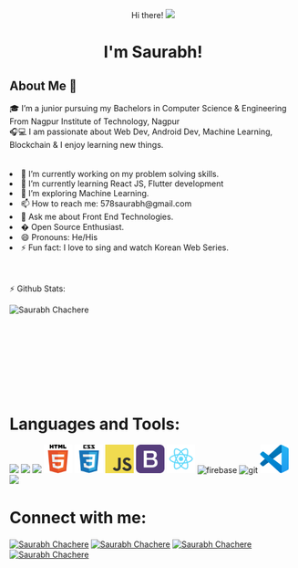 <p align="center"> Hi there! <img src="https://github.com/TheDudeThatCode/TheDudeThatCode/blob/master/Assets/Hi.gif" width="25px"> </p>

<h1 align="center"> I'm Saurabh! </h1>
 
<h2> About Me 🚀 </h1>
🎓 I’m a junior pursuing my Bachelors in Computer Science & Engineering From Nagpur Institute of Technology, Nagpur <br>
🎧💻 I am passionate about Web Dev, Android Dev, Machine Learning, Blockchain & I enjoy learning new things. <br><br><br>

<li> 🔭 I’m currently working on my problem solving skills. </li>
<li> 🌱 I’m currently learning React JS, Flutter development </li>
<li> 🌱 I’m exploring Machine Learning. </li>
<li> 📫 How to reach me: 578saurabh@gmail.com </li>
<li> 💬 Ask me about Front End Technologies. </li>
<li> � Open Source Enthusiast. </li>
<li> 😄 Pronouns: He/His </li>
<li> ⚡ Fun fact: I love to sing and watch Korean Web Series. </li> <br><br>
 
 
 <p>⚡ Github Stats: </p>
 <p><img align="left" src="https://github-readme-stats.vercel.app/api?username=CSAURABH&show_icons=true&locale=en" alt="Saurabh Chachere" /></p><br><br><br><br><br><br><br><br><br>
 
<h1> Languages and Tools: </h1> 
<p align="left">
<img src="https://upload.wikimedia.org/wikipedia/commons/1/18/ISO_C%2B%2B_Logo.svg"  height="50px"> <img src="https://cdn.iconscout.com/icon/free/png-512/c-programming-569564.png"  height="50px"> <img src="https://www.python.org/static/opengraph-icon-200x200.png"  height="50px">
<img src="https://raw.githubusercontent.com/github/explore/80688e429a7d4ef2fca1e82350fe8e3517d3494d/topics/html/html.png"  height="50px"> <img src="https://raw.githubusercontent.com/github/explore/80688e429a7d4ef2fca1e82350fe8e3517d3494d/topics/css/css.png"  height="50px"> <img src="https://raw.githubusercontent.com/github/explore/80688e429a7d4ef2fca1e82350fe8e3517d3494d/topics/javascript/javascript.png"  height="50px"> <img src="https://raw.githubusercontent.com/github/explore/80688e429a7d4ef2fca1e82350fe8e3517d3494d/topics/bootstrap/bootstrap.png"  height="50px"> 
<img src="https://raw.githubusercontent.com/github/explore/80688e429a7d4ef2fca1e82350fe8e3517d3494d/topics/react/react.png"  height="50px">
<img src="https://www.vectorlogo.zone/logos/firebase/firebase-icon.svg" alt="firebase" width="50" height="50"/>
<img src="https://www.vectorlogo.zone/logos/git-scm/git-scm-icon.svg" alt="git" width="40" height="40"/>
<img src="https://raw.githubusercontent.com/github/explore/80688e429a7d4ef2fca1e82350fe8e3517d3494d/topics/visual-studio-code/visual-studio-code.png"  height="50px">
<img src="https://avatars3.githubusercontent.com/u/684879?s=400&v=4"  height="50px">
</p> 

<h1> Connect with me: </h1>
<p align="left">
<a href="https://twitter.com/SaurabhChacher2" target="blank"><img align="center" src="https://raw.githubusercontent.com/rahuldkjain/github-profile-readme-generator/master/src/images/icons/Social/twitter.svg" alt="Saurabh Chachere" height="40" width="40" /></a>
<a href="https://www.linkedin.com/in/saurabh-chachere/" target="blank"><img align="center" src="https://raw.githubusercontent.com/rahuldkjain/github-profile-readme-generator/master/src/images/icons/Social/linked-in-alt.svg" alt="Saurabh Chachere" height="40" width="40" /></a>
<a href="https://www.instagram.com/saurabh_w_chachere/" target="blank"><img align="center" src="https://camo.githubusercontent.com/c9dacf0f25a1489fdbc6c0d2b41cda58b77fa210a13a886d6f99e027adfbd358/68747470733a2f2f6564656e742e6769746875622e696f2f537570657254696e7949636f6e732f696d616765732f7376672f696e7374616772616d2e737667" alt="Saurabh Chachere" height="40" width="40" /></a>
<a href="https://www.facebook.com/saurabh.chachere.1/" target="blank"><img align="center" src="https://camo.githubusercontent.com/8f245234577766478eaf3ee72b0615e99bb9ef3eaa56e1c37f75692811181d5c/68747470733a2f2f6564656e742e6769746875622e696f2f537570657254696e7949636f6e732f696d616765732f7376672f66616365626f6f6b2e737667" alt="Saurabh Chachere" height="40" width="40" /></a>
</p> 
